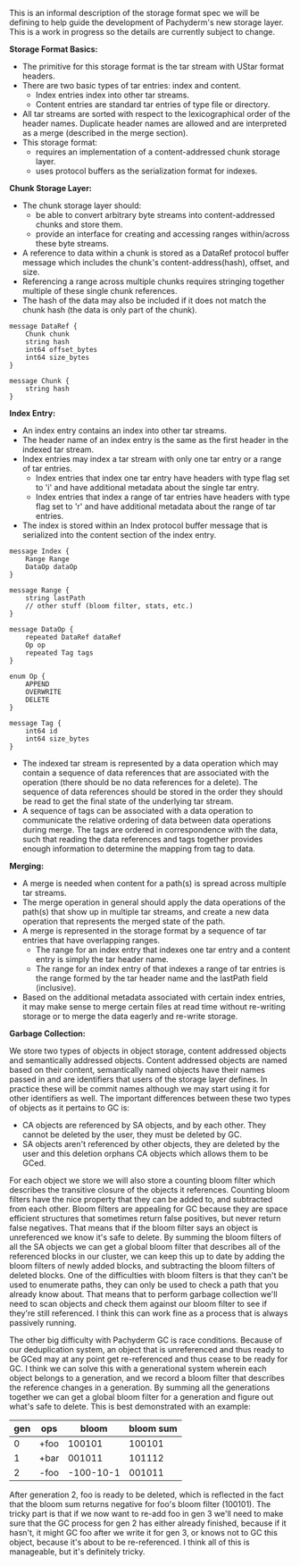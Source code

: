 This is an informal description of the storage format spec we will be defining
to help guide the development of Pachyderm's new storage layer. This is a work
in progress so the details are currently subject to change.

**Storage Format Basics:**

- The primitive for this storage format is the tar stream with UStar format headers.
- There are two basic types of tar entries: index and content.
  - Index entries index into other tar streams.
  - Content entries are standard tar entries of type file or directory.
- All tar streams are sorted with respect to the lexicographical order of the
  header names. Duplicate header names are allowed and are interpreted as
  a merge (described in the merge section).
- This storage format:
  - requires an implementation of a content-addressed chunk storage layer.
  - uses protocol buffers as the serialization format for indexes.

**Chunk Storage Layer:**

- The chunk storage layer should:
  - be able to convert arbitrary byte streams into content-addressed chunks and
    store them.
  - provide an interface for creating and accessing ranges within/across these
    byte streams.
- A reference to data within a chunk is stored as a DataRef protocol buffer
  message which includes the chunk's content-address(hash), offset, and size.
- Referencing a range across multiple chunks requires stringing together
  multiple of these single chunk references.
- The hash of the data may also be included if it does not match the chunk hash
  (the data is only part of the chunk).

```
message DataRef {
	Chunk chunk
	string hash
	int64 offset_bytes
	int64 size_bytes
}

message Chunk {
	string hash
}
```

**Index Entry:**

- An index entry contains an index into other tar streams.
- The header name of an index entry is the same as the first header in the
  indexed tar stream.
- Index entries may index a tar stream with only one tar entry or a range of
  tar entries.
    - Index entries that index one tar entry have headers with type flag set to
      'i' and have additional metadata about the single tar entry.
    - Index entries that index a range of tar entries have headers with type
      flag set to 'r' and have additional metadata about the range of tar
      entries.
- The index is stored within an Index protocol buffer message that is
  serialized into the content section of the index entry.

```
message Index {
	Range Range
	DataOp dataOp
}

message Range {
	string lastPath
	// other stuff (bloom filter, stats, etc.)
}

message DataOp {
	repeated DataRef dataRef
	Op op
	repeated Tag tags
}

enum Op {
	APPEND
	OVERWRITE
	DELETE
}

message Tag {
	int64 id
	int64 size_bytes
}
```

- The indexed tar stream is represented by a data operation which may contain
  a sequence of data references that are associated with the operation (there
  should be no data references for a delete). The sequence of data references
  should be stored in the order they should be read to get the final state of
  the underlying tar stream.
- A sequence of tags can be associated with a data operation to communicate the
  relative ordering of data between data operations during merge. The tags are
  ordered in correspondence with the data, such that reading the data
  references and tags together provides enough information to determine the
  mapping from tag to data.

**Merging:**

- A merge is needed when content for a path(s) is spread across multiple tar
  streams.
- The merge operation in general should apply the data operations of the
  path(s) that show up in multiple tar streams, and create a new data operation
  that represents the merged state of the path.
- A merge is represented in the storage format by a sequence of tar entries
  that have overlapping ranges.
  - The range for an index entry that indexes one tar entry and a content entry
    is simply the tar header name.
  - The range for an index entry of that indexes a range of tar entries is the
    range formed by the tar header name and the lastPath field (inclusive).
- Based on the additional metadata associated with certain index entries, it
  may make sense to merge certain files at read time without re-writing storage
  or to merge the data eagerly and re-write storage.

**Garbage Collection:**

We store two types of objects in object storage, content addressed objects and
semantically addressed objects. Content addressed objects are named based on
their content, semantically named objects have their names passed in and are
identifiers that users of the storage layer defines. In practice these will be
commit names although we may start using it for other identifiers as well. The
important differences between these two types of objects as it pertains to GC is:

- CA objects are referenced by SA objects, and by each other. They cannot be
  deleted by the user, they must be deleted by GC.
- SA objects aren't referenced by other objects, they are deleted by the user
  and this deletion orphans CA objects which allows them to be GCed.

For each object we store we will also store a counting bloom filter which
describes the transitive closure of the objects it references. Counting
bloom filters have the nice property that they can be added to, and
subtracted from each other. Bloom filters are appealing for GC because they
are space efficient structures that sometimes return false positives, but
never return false negatives. That means that if the bloom filter says an
object is unreferenced we know it's safe to delete. By summing the bloom
filters of all the SA objects we can get a global bloom filter that
describes all of the referenced blocks in our cluster, we can keep this up
to date by adding the bloom filters of newly added blocks, and subtracting
the bloom filters of deleted blocks. One of the difficulties with bloom
filters is that they can't be used to enumerate paths, they can only be
used to check a path that you already know about. That means that to
perform garbage collection we'll need to scan objects and check them
against our bloom filter to see if they're still referenced. I think this
can work fine as a process that is always passively running.

The other big difficulty with Pachyderm GC is race conditions. Because of
our deduplication system, an object that is unreferenced and thus ready to be
GCed may at any point get re-referenced and thus cease to be ready for GC.
I think we can solve this with a generational system wherein each object
belongs to a generation, and we record a bloom filter that describes the
reference changes in a generation. By summing all the generations together
we can get a global bloom filter for a generation and figure out what's
safe to delete. This is best demonstrated with an example:

| gen | ops          | bloom     | bloom sum |
| --- | ------------ | ------    | --------- |
|   0 | +foo         | 100101    | 100101    |
|   1 | +bar         | 001011    | 101112    |
|   2 | -foo         | -100-10-1 | 001011    |

After generation 2, foo is ready to be deleted, which is reflected in the
fact that the bloom sum returns negative for foo's bloom filter (100101).
The tricky part is that if we now want to re-add foo in gen 3 we'll need
to make sure that the GC process for gen 2 has either already finished,
because if it hasn't, it might GC foo after we write it for gen 3, or
knows not to GC this object, because it's about to be re-referenced.
I think all of this is manageable, but it's definitely tricky.
